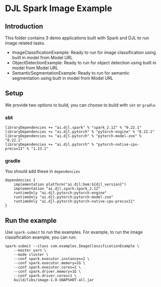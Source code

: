 # DJL Spark Image Example

## Introduction

This folder contains 3 demo applications built with Spark and DJL to run image related
tasks.

- ImageClassificationExample: Ready to run for image classification using built in model from Model URL
- ObjectDetectionExample: Ready to run for object detection using built in model from Model URL
- SemanticSegmentationExample: Ready to run for semantic segmentation using built in model from Model URL

## Setup

We provide two options to build, you can choose to build with `sbt` or `gradle`.

### sbt

```
libraryDependencies += "ai.djl.spark" % "spark_2.12" % "0.22.1"
libraryDependencies += "ai.djl.pytorch" % "pytorch-engine" % "0.22.1"
libraryDependencies += "ai.djl.pytorch" % "pytorch-model-zoo" % "0.22.1"
libraryDependencies += "ai.djl.pytorch" % "pytorch-native-cpu-precxx11" % "1.13.1"
```

### gradle

You should add these in `dependencies`

```
dependencies {
    implementation platform("ai.djl:bom:${djl_version}")
    implementation "ai.djl.spark:spark_2.12"
    runtimeOnly "ai.djl.pytorch:pytorch-engine"
    runtimeOnly "ai.djl.pytorch:pytorch-model-zoo"
    runtimeOnly "ai.djl.pytorch:pytorch-native-cpu-precxx11"
}
```

## Run the example

Use `spark-submit` to run the examples. For example, to run the image classification example, you can run:

```
spark-submit --class com.examples.ImageClassificationExample \
    --master yarn \
    --mode cluster \
    --conf spark.executor.instances=2 \
    --conf spark.executor.memory=2G \
    --conf spark.executor.cores=2 \
    --conf spark.driver.memory=1G \
    --conf spark.driver.cores=1 \
    build/libs/image-1.0-SNAPSHOT-all.jar
```
